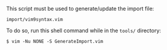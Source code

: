 This script must be used to generate/update the import file:

    import/vim9syntax.vim

To do so, run this shell command while in the `tools/` directory:

    $ vim -Nu NONE -S GenerateImport.vim
